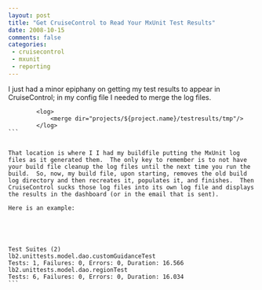 ```yaml
---
layout: post
title: "Get CruiseControl to Read Your MxUnit Test Results"
date: 2008-10-15
comments: false
categories:
 - cruisecontrol
 - mxunit
 - reporting
---
```

I just had a minor epiphany on getting my test results to appear in
CruiseControl; in my config file I needed to merge the log files.  
  

    
    
      
            <log>  
                <merge dir="projects/${project.name}/testresults/tmp"/>  
            </log>  
    ```
      
      
    That location is where I I had my buildfile putting the MxUnit log files as it generated them.  The only key to remember is to not have your build file cleanup the log files until the next time you run the build.  So, now, my build file, upon starting, removes the old build log directory and then recreates it, populates it, and finishes.  Then CruiseControl sucks those log files into its own log file and displays the results in the dashboard (or in the email that is sent).  
      
    Here is an example:  
      
    
    
    
      
    Test Suites (2)  
    lb2.unittests.model.dao.customGuidanceTest   
    Tests: 1, Failures: 0, Errors: 0, Duration: 16.566  
    lb2.unittests.model.dao.regionTest   
    Tests: 6, Failures: 0, Errors: 0, Duration: 16.034  
    ```
    
    
    
    

